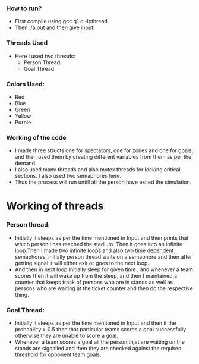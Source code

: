 ### How to run?
* First compile using gcc q1.c -lpthread.
* Then ./a.out and then give input.

### Threads Used
* Here I used two threads:
    * Person Thread
    * Goal Thread

### Colors Used:
   * Red
   * Blue
   * Green
   * Yellow 
   * Purple

### Working of the code
 - I made three structs one for spectators, one for zones and one for goals, and then used them by creating different variables from them as per the demand.
 - I also used many threads and also mutex threads for locking critical sections. I also used two semaphores here.
 - Thus the  process will run untill all the person have exited the simulation.

# Working of threads
### Person thread:
- Initially it sleeps as per the time mentioned in Input and then prints that which person i has reached the stadium. Then it goes into an infinite loop.Then I made two infinite loops and also two time dependent semaphores, initially person thread waits on a semaphore and then after getting signal it will either exit or goes to the next loop.
- And then in next loop Initially sleep for given time , and whenever a team scores then it will wake up from the sleep, and then I maintained a counter that keeps track of persons who are in stands as well as persons who are waiting at the ticket counter and then do the respective thing.

### Goal Thread:
- Initially it sleeps as per the time mentioned in Input and then if the probability > 0.5 then that particular teams scores a goal successfully otherwise they are unable to score a goal.
- Whenever a team scores a goal all the person thjat are waiting on the stands are signalled and then they are checked against the required threshold for opponent team goals.